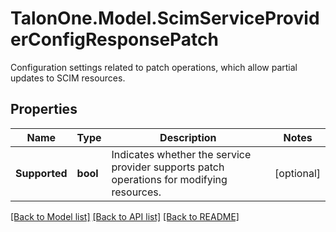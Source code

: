 # TalonOne.Model.ScimServiceProviderConfigResponsePatch
Configuration settings related to patch operations, which allow partial updates to SCIM resources.
## Properties

Name | Type | Description | Notes
------------ | ------------- | ------------- | -------------
**Supported** | **bool** | Indicates whether the service provider supports patch operations for modifying resources. | [optional] 

[[Back to Model list]](../README.md#documentation-for-models) [[Back to API list]](../README.md#documentation-for-api-endpoints) [[Back to README]](../README.md)

